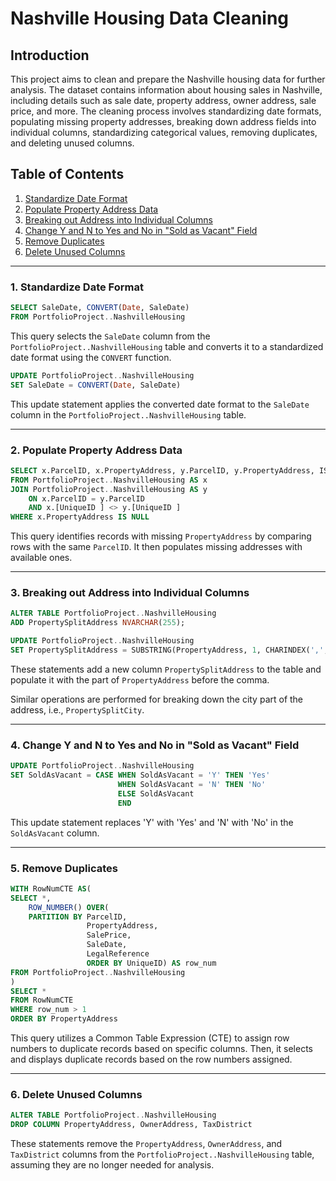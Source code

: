 # Nashville Housing Data Cleaning

## Introduction

This project aims to clean and prepare the Nashville housing data for further analysis. The dataset contains information about housing sales in Nashville, including details such as sale date, property address, owner address, sale price, and more. The cleaning process involves standardizing date formats, populating missing property addresses, breaking down address fields into individual columns, standardizing categorical values, removing duplicates, and deleting unused columns.

## Table of Contents
1. [Standardize Date Format](#standardize-date-format)
2. [Populate Property Address Data](#populate-property-address-data)
3. [Breaking out Address into Individual Columns](#breaking-out-address-into-individual-columns)
4. [Change Y and N to Yes and No in "Sold as Vacant" Field](#change-y-and-n-to-yes-and-no-in-sold-as-vacant-field)
5. [Remove Duplicates](#remove-duplicates)
6. [Delete Unused Columns](#delete-unused-columns)

---

### 1. Standardize Date Format<a name="standardize-date-format"></a>

```sql
SELECT SaleDate, CONVERT(Date, SaleDate)
FROM PortfolioProject..NashvilleHousing
```
This query selects the `SaleDate` column from the `PortfolioProject..NashvilleHousing` table and converts it to a standardized date format using the `CONVERT` function.

```sql
UPDATE PortfolioProject..NashvilleHousing
SET SaleDate = CONVERT(Date, SaleDate)
```
This update statement applies the converted date format to the `SaleDate` column in the `PortfolioProject..NashvilleHousing` table.

---

### 2. Populate Property Address Data<a name="populate-property-address-data"></a>

```sql
SELECT x.ParcelID, x.PropertyAddress, y.ParcelID, y.PropertyAddress, ISNULL(x.PropertyAddress, y.PropertyAddress)
FROM PortfolioProject..NashvilleHousing AS x
JOIN PortfolioProject..NashvilleHousing AS y
	ON x.ParcelID = y.ParcelID
	AND x.[UniqueID ] <> y.[UniqueID ]
WHERE x.PropertyAddress IS NULL
```
This query identifies records with missing `PropertyAddress` by comparing rows with the same `ParcelID`. It then populates missing addresses with available ones.

---

### 3. Breaking out Address into Individual Columns<a name="breaking-out-address-into-individual-columns"></a>

```sql
ALTER TABLE PortfolioProject..NashvilleHousing
ADD PropertySplitAddress NVARCHAR(255);

UPDATE PortfolioProject..NashvilleHousing
SET PropertySplitAddress = SUBSTRING(PropertyAddress, 1, CHARINDEX(',', PropertyAddress) -1)
```
These statements add a new column `PropertySplitAddress` to the table and populate it with the part of `PropertyAddress` before the comma.

Similar operations are performed for breaking down the city part of the address, i.e., `PropertySplitCity`.

---

### 4. Change Y and N to Yes and No in "Sold as Vacant" Field<a name="change-y-and-n-to-yes-and-no-in-sold-as-vacant-field"></a>

```sql
UPDATE PortfolioProject..NashvilleHousing
SET SoldAsVacant = CASE WHEN SoldAsVacant = 'Y' THEN 'Yes'
						WHEN SoldAsVacant = 'N' THEN 'No'	
						ELSE SoldAsVacant
						END
```
This update statement replaces 'Y' with 'Yes' and 'N' with 'No' in the `SoldAsVacant` column.

---

### 5. Remove Duplicates<a name="remove-duplicates"></a>

```sql
WITH RowNumCTE AS(
SELECT *,
	ROW_NUMBER() OVER(
	PARTITION BY ParcelID,
				 PropertyAddress,
				 SalePrice,
				 SaleDate,
				 LegalReference
				 ORDER BY UniqueID) AS row_num
FROM PortfolioProject..NashvilleHousing
)
SELECT *
FROM RowNumCTE
WHERE row_num > 1
ORDER BY PropertyAddress
```
This query utilizes a Common Table Expression (CTE) to assign row numbers to duplicate records based on specific columns. Then, it selects and displays duplicate records based on the row numbers assigned.

---

### 6. Delete Unused Columns<a name="delete-unused-columns"></a>

```sql
ALTER TABLE PortfolioProject..NashvilleHousing
DROP COLUMN PropertyAddress, OwnerAddress, TaxDistrict
```
These statements remove the `PropertyAddress`, `OwnerAddress`, and `TaxDistrict` columns from the `PortfolioProject..NashvilleHousing` table, assuming they are no longer needed for analysis.
